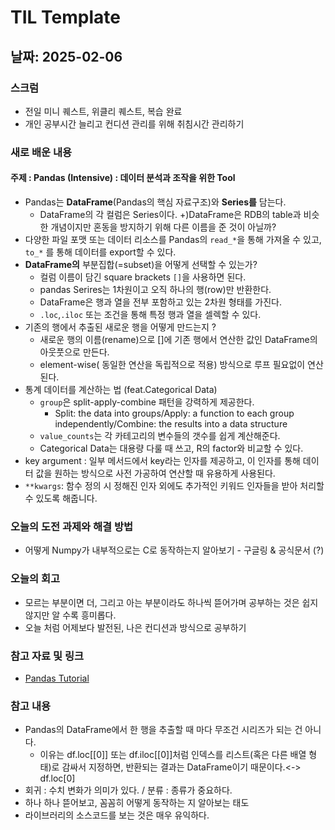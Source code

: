 # TIL Template

## 날짜: 2025-02-06

### 스크럼
- 전일 미니 퀘스트, 위클리 퀘스트, 복습 완료
- 개인 공부시간 늘리고 컨디션 관리를 위해 취침시간 관리하기

### 새로 배운 내용
#### 주제 : Pandas (Intensive) : 데이터 분석과 조작을 위한 Tool
- Pandas는 **DataFrame**(Pandas의 핵심 자료구조)와 **Series를** 담는다.
  - DataFrame의 각 컬럼은 Series이다.
     +)DataFrame은 RDB의 table과 비슷한 개념이지만 혼동을 방지하기 위해 다른 이름을 준 것이 아닐까?
- 다양한 파일 포맷 또는 데이터 리소스를 Pandas의 `read_*`을 통해 가져올 수 있고, `to_*` 를 통해 데이터를 export할 수 있다.
- **DataFrame의** 부분집합(=subset)을 어떻게 선택할 수 있는가?
  -  컬럼 이름이 담긴 square brackets `[]`을 사용하면 된다.
  -  pandas Serires는 1차원이고 오직 하나의 행(row)만 반환한다.
  -  DataFrame은 행과 열을 전부 포함하고 있는 2차원 형태를 가진다.
  -  `.loc`,`.iloc` 또는 조건을 통해 특정 행과 열을 셀렉할 수 있다.
-  기존의 행에서 추출된 새로운 행을 어떻게 만드는지 ?
   -  새로운 행의 이름(rename)으로 []에 기존 행에서 연산한 값인 DataFrame의 아웃풋으로 만든다.
   -  element-wise( 동일한 연산을 독립적으로 적용) 방식으로 루프 필요없이 연산된다. 
- 통계 데이터를 계산하는 법 (feat.Categorical Data)
  - `group`은 split-apply-combine 패턴을 강력하게 제공한다.
    -  Split: the data into groups/Apply: a function to each group independently/Combine: the results into a data structure
  - `value_counts`는 각 카테고리의 변수들의 갯수를 쉽게 계산해준다.
  - Categorical Data는 대용량 다룰 때 쓰고, R의 factor와 비교할 수 있다.
- key argument : 일부 메서드에서 key라는 인자를 제공하고, 이 인자를 통해 데이터 값을 원하는 방식으로 사전 가공하여 연산할 때 유용하게 사용된다.
- `**kwargs`: 함수 정의 시 정해진 인자 외에도 추가적인 키워드 인자들을 받아 처리할 수 있도록 해줍니다.


### 오늘의 도전 과제와 해결 방법
- 어떻게 Numpy가 내부적으로는 C로 동작하는지 알아보기 - 구글링 & 공식문서 (?)

### 오늘의 회고
- 모르는 부분이면 더, 그리고 아는 부분이라도 하나씩 뜯어가며 공부하는 것은 쉽지 않지만 알 수록 흥미롭다.
- 오늘 처럼 어제보다 발전된, 나은 컨디션과 방식으로 공부하기

### 참고 자료 및 링크
- [Pandas Tutorial](https://pandas.pydata.org/docs/getting_started/intro_tutorials/index.html)

### 참고 내용
- Pandas의 DataFrame에서 한 행을 추출할 때 마다 무조건 시리즈가 되는 건 아니다.
  - 이유는 df.loc[[0]] 또는 df.iloc[[0]]처럼 인덱스를 리스트(혹은 다른 배열 형태)로 감싸서 지정하면, 반환되는 결과는 DataFrame이기 때문이다.<-> df.loc[0]
- 회귀 : 수치 변화가 의미가 있다. / 분류 : 종류가 중요하다.
- 하나 하나 뜯어보고, 꼼꼼히 어떻게 동작하는 지 알아보는 태도
- 라이브러리의 소스코드를 보는 것은 매우 유익하다.
